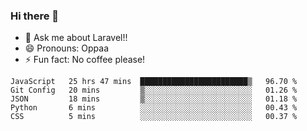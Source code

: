 ### Hi there 👋

<!--
**reubenwedson/reubenwedson** is a ✨ _special_ ✨ repository because its `README.md` (this file) appears on your GitHub profile.
Here are some ideas to get you started:
- 📫 How to reach me: 
- 🔭 I’m currently working on awesome talent app
- 🌱 I’m currently learning extreme Vue js technical stuffs
- 👯 I’m looking to collaborate on start ups challenges
- 🤔 I’m looking for help with time
-->
- 💬 Ask me about Laravel!!
- 😄 Pronouns: Oppaa
- ⚡ Fun fact: No coffee please!

<!--START_SECTION:waka-->
```text
JavaScript   25 hrs 47 mins  ████████████████████████▒   96.70 % 
Git Config   20 mins         ▒░░░░░░░░░░░░░░░░░░░░░░░░   01.26 % 
JSON         18 mins         ▒░░░░░░░░░░░░░░░░░░░░░░░░   01.18 % 
Python       6 mins          ░░░░░░░░░░░░░░░░░░░░░░░░░   00.43 % 
CSS          5 mins          ░░░░░░░░░░░░░░░░░░░░░░░░░   00.37 % 
```
<!--END_SECTION:waka-->
